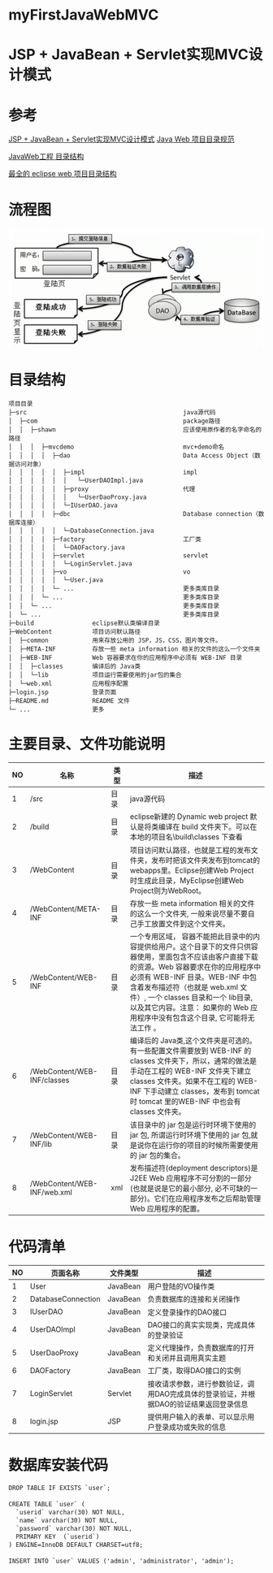 # myFirstJavaWebMVC
# JSP + JavaBean + Servlet实现MVC设计模式

# 参考
[JSP + JavaBean + Servlet实现MVC设计模式](https://www.cnblogs.com/ShawnYang/p/7443528.html "JSP + JavaBean + Servlet实现MVC设计模式")
[Java Web 项目目录规范](https://www.cnblogs.com/scown/p/5561677.html)

[JavaWeb工程 目录结构](http://www.cnblogs.com/zhanghengscnc/p/8449894.html)

[最全的 eclipse web 项目目录结构](https://www.jianshu.com/p/91050dfcbe33)

# 流程图
![流程图](https://github.com/heil-coder/myFirstJavaWebMVC/blob/master/flowChart.jpg?raw=true)


# 目录结构
~~~
项目目录
├─src                                           java源代码
│  ├─com                                        package路径
│  │  ├─shawn                                   应该使用原作者的名字命名的路径
│  │  │  ├─mvcdemo                              mvc+demo命名
│  │  │  │  ├─dao                               Data Access Object（数据访问对象）
│  │  │  │  │  ├─impl                           impl 
│  │  │  │  │  │   └─UserDAOImpl.java
│  │  │  │  │  ├─proxy                          代理
│  │  │  │  │  │   └─UserDaoProxy.java          
│  │  │  │  │  └─IUserDAO.java
│  │  │  │  ├─dbc                               Database connection（数据库连接）
│  │  │  │  │  └─DatabaseConnection.java
│  │  │  │  ├─factory                           工厂类
│  │  │  │  │  └─DAOFactory.java
│  │  │  │  ├─servlet                           servlet
│  │  │  │  │  └─LoginServlet.java
│  │  │  │  ├─vo                                vo	
│  │  │  │  │  └─User.java
│  │  │  │  └─ ...                              更多类库目录
│  │  │  └─ ...                                 更多类库目录
│  │  └─ ...                                    更多类库目录
│  └─ ...                                       更多类库目录
├─build                eclipse默认类编译目录
├─WebContent           项目访问默认路径
│  ├─common            用来存放公用的 JSP，JS，CSS，图片等文件。
│  ├─META-INF          存放一些 meta information 相关的文件的这么一个文件夹
│  ├─WEB-INF           Web 容器要求在你的应用程序中必须有 WEB-INF 目录
│  │  ├─classes        编译后的 Java类
│  │  └─lib            项目运行需要使用的jar包的集合
│  └─web.xml           应用程序配置
├─login.jsp            登录页面
├─README.md            README 文件
└─ ...                 更多
~~~

# 主要目录、文件功能说明
|NO|名称|类型|描述|
|---|---|---|---|
|1|/src|目录|java源代码|
|2|/build|目录|eclipse新建的 Dynamic web project 默认是将类编译在 build 文件夹下。可以在本地的项目名\build\classes 下查看|
|3|/WebContent|目录|项目访问默认路径，也就是工程的发布文件夹，发布时把该文件夹发布到tomcat的webapps里。Eclipse创建Web Project时生成此目录，MyEclipse创建Web Project则为WebRoot。|
|4|/WebContent/META-INF|目录|存放一些 meta information 相关的文件的这么一个文件夹, 一般来说尽量不要自己手工放置文件到这个文件夹。|
|5|/WebContent/WEB-INF|目录|一个专用区域， 容器不能把此目录中的内容提供给用户。这个目录下的文件只供容器使用，里面包含不应该由客户直接下载的资源。Web 容器要求在你的应用程序中必须有 WEB-INF 目录。WEB-INF 中包含着发布描述符（也就是 web.xml 文件）, 一个 classes 目录和一个 lib目录, 以及其它内容。注意： 如果你的 Web 应用程序中没有包含这个目录, 它可能将无法工作 。|
|6|/WebContent/WEB-INF/classes|目录|编译后的 Java类,这个文件夹是可选的。有一些配置文件需要放到 WEB-INF 的 classes 文件夹下，所以，通常的做法是手动在工程的 WEB-INF 文件夹下建立 classes 文件夹。如果不在工程的 WEB-INF 下手动建立 classes，发布到 tomcat 时 tomcat 里的WEB-INF 中也会有 classes 文件夹。|
|7|/WebContent/WEB-INF/lib|目录|该目录中的 jar 包是运行时环境下使用的 jar 包, 所谓运行时环境下使用的 jar 包,就是说你在运行你的项目的时候所需要使用的 jar 包的集合。|
|8|/WebContent/WEB-INF/web.xml|xml|发布描述符(deployment descriptors)是 J2EE Web 应用程序不可分割的一部分(也就是说是它的最小部分, 必不可缺的一部分)。它们在应用程序发布之后帮助管理 Web 应用程序的配置。|


# 代码清单

|NO|页面名称|文件类型|描述|
|---|---|---|---|
|1|User|JavaBean|用户登陆的VO操作类|
|2|DatabaseConnection|JavaBean|负责数据库的连接和关闭操作|
|3|IUserDAO|JavaBean|定义登录操作的DAO接口|
|4|UserDAOImpl|JavaBean|DAO接口的真实实现类，完成具体的登录验证|
|5|UserDaoProxy|JavaBean|定义代理操作，负责数据库的打开和关闭并且调用真实主题|
|6|DAOFactory|JavaBean|工厂类，取得DAO接口的实例|
|7|LoginServlet|Servlet|接收请求参数，进行参数验证，调用DAO完成具体的登录验证，并根据DAO的验证结果返回登录信息|
|8|login.jsp|JSP|提供用户输入的表单、可以显示用户登录成功或失败的信息|

# 数据库安装代码

```
DROP TABLE IF EXISTS `user`;

CREATE TABLE `user` (
  `userid` varchar(30) NOT NULL,
  `name` varchar(30) NOT NULL,
  `password` varchar(30) NOT NULL,
  PRIMARY KEY  (`userid`)
) ENGINE=InnoDB DEFAULT CHARSET=utf8;

INSERT INTO `user` VALUES ('admin', 'administrator', 'admin');
```

